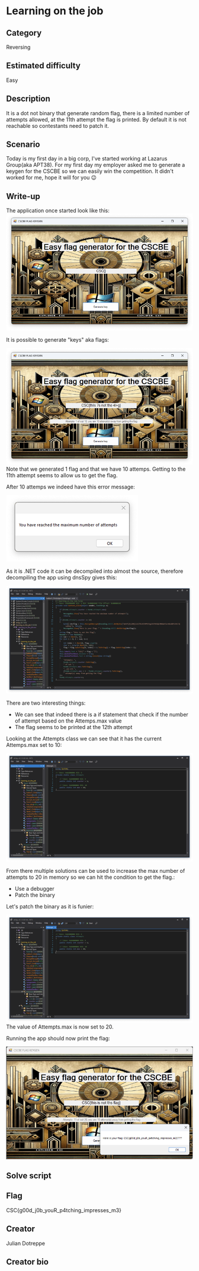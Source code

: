 # Learning on the job

## Category
Reversing

## Estimated difficulty
Easy

## Description
It is a dot not binary that generate random flag, there is a limited number of attempts allowed, at the 11th attempt the flag is printed. By default it is not reachable so contestants need to patch it.

## Scenario
Today is my first day in a big corp, I've started working at Lazarus Group(aka APT38). For my first day my employer asked me to generate a keygen for the CSCBE so we can easily win the competition.
It didn't worked for me, hope it will for you 😉

## Write-up
The application once started look like this:
![App view](./Resources/app.png)

It is possible to generate "keys" aka flags:

![First generation](./Resources/attempt.png)
Note that we generated 1 flag and that we have 10 attemps. Getting to the 11th attempt seems to allow us to get the flag.

After 10 attemps we indeed have this error message:

![10 attempts message](./Resources/max_attempts.png)

As it is .NET code it can be decompiled into almost the source, therefore decompiling the app using dnsSpy gives this:

![Button click decompiled](./Resources/button_clicked_decompiled_code.png)

There are two interesting things:
* We can see that indeed there is a if statement that check if the number of attempt based on the Attemps.max value
* The flag seems to be printed at the 12th attempt

Looking at the Attempts class we can see that it has the current Attemps.max set to 10:

![Attempts class decompiled](./Resources/attempts_class.png)

From there multiple solutions can be used to increase the max number of attempts to 20 in memory so we can hit the condition to get the flag.:
* Use a debugger
* Patch the binary

Let's patch the binary as it is funier:

![Patching binary](./Resources/patched_binary.png)
The value of Attempts.max is now set to 20.

Running the app should now print the flag:

![Flag](./Resources/flag.png)

## Solve script

## Flag
CSC{g00d_j0b_youR_p4tching_impresses_m3}

## Creator
Julian Dotreppe

## Creator bio
